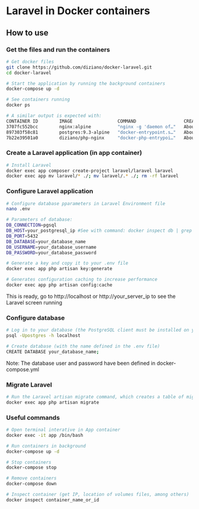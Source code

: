 # Laravel in Docker containers

## How to use

### Get the files and run the containers
```bash
# Get docker files
git clone https://github.com/diziano/docker-laravel.git
cd docker-laravel

# Start the application by running the background containers
docker-compose up -d

# See containers running
docker ps

# A similar output is expected with:
CONTAINER ID        IMAGE                 COMMAND                  CREATED              STATUS              PORTS                                      NAMES
3707fc552bcc        nginx:alpine          "nginx -g 'daemon of…"   About a minute ago   Up About a minute   0.0.0.0:80->80/tcp, 0.0.0.0:443->443/tcp   webserver
897303f58c81        postgres:9.3-alpine   "docker-entrypoint.s…"   About a minute ago   Up About a minute   0.0.0.0:5432->5432/tcp                     db
7b22e39501a0        diziano/php-nginx     "docker-php-entrypoi…"   About a minute ago   Up About a minute   9000/tcp                                   app

```
### Create a Laravel application (in app container)
```bash
# Install Laravel
docker exec app composer create-project laravel/laravel laravel
docker exec app mv laravel/* ./; mv laravel/.* ./; rm -rf laravel
```

### Configure Laravel application
```bash
# Configure database pparameters in Laravel Environment file
nano .env

# Parameters of database:
DB_CONNECTION=pgsql
DB_HOST=your_postgresql_ip #See with command: docker inspect db | grep "IPAddress"
DB_PORT=5432
DB_DATABASE=your_database_name
DB_USERNAME=your_database_username
DB_PASSWORD=your_database_password

# Generate a key and copy it to your .env file
docker exec app php artisan key:generate

# Generates configuration caching to increase performance
docker exec app php artisan config:cache
```
This is ready, go to http://localhost or http://your_server_ip to see the Laravel screen running


### Configure database
```bash
# Log in to your database (the PostgreSQL client must be installed on your machine)
psql -Upostgres -h localhost

# Create database (with the name defined in the .env file)
CREATE DATABASE your_database_name;
```
Note: The database user and password have been defined in docker-compose.yml

### Migrate Laravel
```bash
# Run the Laravel artisan migrate command, which creates a table of migrations in the database
docker exec app php artisan migrate
```

### Useful commands
```bash
# Open terminal interative in App container
docker exec -it app /bin/bash

# Run containers in background
docker-compose up -d

# Stop containers
docker-compose stop

# Remove containers
docker-compose down

# Inspect container (get IP, location of volumes files, among others)
docker inspect container_name_or_id
```


